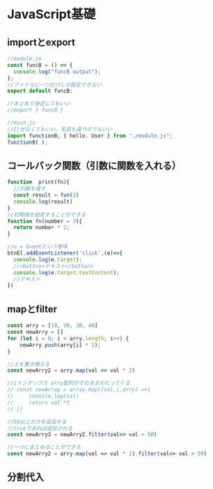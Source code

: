 # JavaScript基礎
## importとexport
```js script
//module.js
const funcB = () => {
  console.log("funcB output");
};
//ファイルに一つだけしか設定できない
export default funcB;

//まとめて後述してもいい
//export { funcB } 
``` 
```js script
//main.js
//{}がなくてもいい。名前も違うのでもいい
import functionB, { hello, User } from "./module.js";
functionB( );
```

## コールバック関数（引数に関数を入れる）
``` js script
function  print(fn){
  //引数を渡す
  const result = fun(2)
  console.log(result)
}
//初期値を設定することができる
function fn(number = 3){
  return number * 2;
}
```
```js script
//e = Eventという意味
btnEl.addEventListener('click',(e)=>{
  console.log(e.target);
  //<button>テキスト</button>
  console.log(e.target.textContent);
  //テキスト
})
```
## mapとfilter
```js script
const arry = [10, 20, 30, 40]
const newArry = []
for (let i = 0; i < arry.length; i++) {
    newArry.push(arry[i] * 2);
}
```
```js script
//上を書き換える
const newArry2 = arry.map(val => val * 2)

//iインデックス arry配列がそのままわたってくる
// const newArray = array.map((val,i,arry) =>{
//     console.log(val)
//     return val *3
// })
```
```js script
//50以上だけを追加する
//trueであれば追加される
const newArry3 = newArry2.filter(val=> val > 50)
```
```js script
//一つにまとめることができる
const newArry2 = arry.map(val => val * 2).filter(val=> val > 50)
```
## 分割代入




